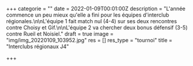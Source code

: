 +++
categorie = ""
date = 2022-01-09T00:01:00Z
description = "L'année commence un peu mieux qu'elle a fini pour les équipes d'interclub régionales.\n\nL'équipe 1 fait match nul (4-4) sur ses deux rencontres contre Choisy et Gif.\n\nL'équipe 2 va chercher deux bonus défensif (3-5) contre Rueil et Noisiel."
draft = true
image = "img/img_20220109_103952.jpg"
res = []
res_type = "tournoi"
title = "Interclubs régionaux J4"

+++
